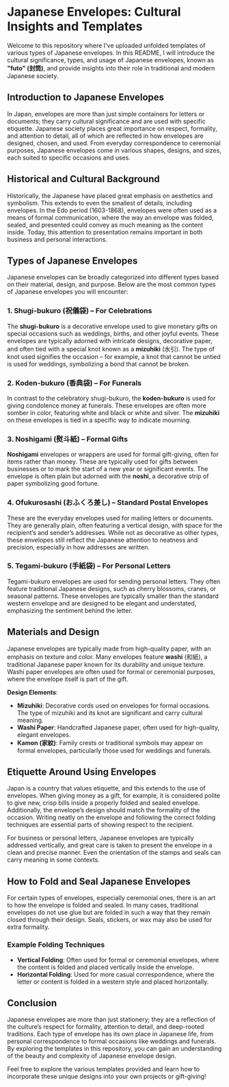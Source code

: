 # Japanese Envelopes: Cultural Insights and Templates

Welcome to this repository where I've uploaded unfolded templates of various types of Japanese envelopes. In this README, I will introduce the cultural significance, types, and usage of Japanese envelopes, known as **"futo" (封筒)**, and provide insights into their role in traditional and modern Japanese society.

## Introduction to Japanese Envelopes

In Japan, envelopes are more than just simple containers for letters or documents; they carry cultural significance and are used with specific etiquette. Japanese society places great importance on respect, formality, and attention to detail, all of which are reflected in how envelopes are designed, chosen, and used. From everyday correspondence to ceremonial purposes, Japanese envelopes come in various shapes, designs, and sizes, each suited to specific occasions and uses.

## Historical and Cultural Background

Historically, the Japanese have placed great emphasis on aesthetics and symbolism. This extends to even the smallest of details, including envelopes. In the Edo period (1603-1868), envelopes were often used as a means of formal communication, where the way an envelope was folded, sealed, and presented could convey as much meaning as the content inside. Today, this attention to presentation remains important in both business and personal interactions.

## Types of Japanese Envelopes

Japanese envelopes can be broadly categorized into different types based on their material, design, and purpose. Below are the most common types of Japanese envelopes you will encounter:

### 1. **Shugi-bukuro (祝儀袋)** – For Celebrations
The **shugi-bukuro** is a decorative envelope used to give monetary gifts on special occasions such as weddings, births, and other joyful events. These envelopes are typically adorned with intricate designs, decorative paper, and often tied with a special knot known as a **mizuhiki** (水引). The type of knot used signifies the occasion – for example, a knot that cannot be untied is used for weddings, symbolizing a bond that cannot be broken.

### 2. **Koden-bukuro (香典袋)** – For Funerals
In contrast to the celebratory shugi-bukuro, the **koden-bukuro** is used for giving condolence money at funerals. These envelopes are often more somber in color, featuring white and black or white and silver. The **mizuhiki** on these envelopes is tied in a specific way to indicate mourning.

### 3. **Noshigami (熨斗紙)** – Formal Gifts
**Noshigami** envelopes or wrappers are used for formal gift-giving, often for items rather than money. These are typically used for gifts between businesses or to mark the start of a new year or significant events. The envelope is often plain but adorned with the **noshi**, a decorative strip of paper symbolizing good fortune.

### 4. **Ofukurosashi (おふくろ差し)** – Standard Postal Envelopes
These are the everyday envelopes used for mailing letters or documents. They are generally plain, often featuring a vertical design, with space for the recipient’s and sender’s addresses. While not as decorative as other types, these envelopes still reflect the Japanese attention to neatness and precision, especially in how addresses are written.

### 5. **Tegami-bukuro (手紙袋)** – For Personal Letters
Tegami-bukuro envelopes are used for sending personal letters. They often feature traditional Japanese designs, such as cherry blossoms, cranes, or seasonal patterns. These envelopes are typically smaller than the standard western envelope and are designed to be elegant and understated, emphasizing the sentiment behind the letter.

## Materials and Design

Japanese envelopes are typically made from high-quality paper, with an emphasis on texture and color. Many envelopes feature **washi** (和紙), a traditional Japanese paper known for its durability and unique texture. Washi paper envelopes are often used for formal or ceremonial purposes, where the envelope itself is part of the gift.

**Design Elements**:
- **Mizuhiki**: Decorative cords used on envelopes for formal occasions. The type of mizuhiki and its knot are significant and carry cultural meaning.
- **Washi Paper**: Handcrafted Japanese paper, often used for high-quality, elegant envelopes.
- **Kamon (家紋)**: Family crests or traditional symbols may appear on formal envelopes, particularly those used for weddings and funerals.

## Etiquette Around Using Envelopes

Japan is a country that values etiquette, and this extends to the use of envelopes. When giving money as a gift, for example, it is considered polite to give new, crisp bills inside a properly folded and sealed envelope. Additionally, the envelope’s design should match the formality of the occasion. Writing neatly on the envelope and following the correct folding techniques are essential parts of showing respect to the recipient.

For business or personal letters, Japanese envelopes are typically addressed vertically, and great care is taken to present the envelope in a clean and precise manner. Even the orientation of the stamps and seals can carry meaning in some contexts.

## How to Fold and Seal Japanese Envelopes

For certain types of envelopes, especially ceremonial ones, there is an art to how the envelope is folded and sealed. In many cases, traditional envelopes do not use glue but are folded in such a way that they remain closed through their design. Seals, stickers, or wax may also be used for extra formality.

### Example Folding Techniques
- **Vertical Folding**: Often used for formal or ceremonial envelopes, where the content is folded and placed vertically inside the envelope.
- **Horizontal Folding**: Used for more casual correspondence, where the letter or content is folded in a western style and placed horizontally.

## Conclusion

Japanese envelopes are more than just stationery; they are a reflection of the culture’s respect for formality, attention to detail, and deep-rooted traditions. Each type of envelope has its own place in Japanese life, from personal correspondence to formal occasions like weddings and funerals. By exploring the templates in this repository, you can gain an understanding of the beauty and complexity of Japanese envelope design.

Feel free to explore the various templates provided and learn how to incorporate these unique designs into your own projects or gift-giving!

